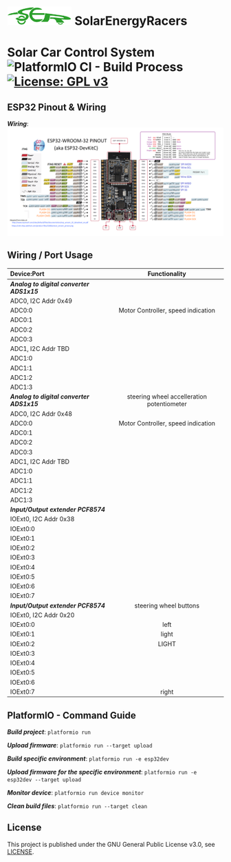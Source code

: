 # <img src="media/logo/logo_green.svg" alt="SER Logo" width="150"/> SolarEnergyRacers
# Solar Car Control System ![PlatformIO CI - Build Process](https://github.com/SolarEnergyRacers/solar_car_control_system/workflows/PlatformIO%20CI%20-%20Build%20Process/badge.svg?branch=master) [![License: GPL v3](https://img.shields.io/badge/License-GPLv3-blue.svg)](https://www.gnu.org/licenses/gpl-3.0)

## ESP32 Pinout & Wiring

***Wiring***:
![Alt text](media/esp32_pinout.png "ESP32 Pinout")


## Wiring / Port Usage

| Device:Port    | Functionality |
| :------------- | :-----------: |
| ***Analog to digital converter ADS1x15***  |  |
| ADC0, I2C Addr 0x49 |  |
| ADC0:0 | Motor Controller, speed indication |
| ADC0:1 |  |
| ADC0:2 |  |
| ADC0:3 |  |
| ADC1, I2C Addr TBD |  |
| ADC1:0 |  |
| ADC1:1 |  |
| ADC1:2 |  |
| ADC1:3 |  |
| ***Analog to digital converter ADS1x15***  | steering wheel accelleration potentiometer |
| ADC0, I2C Addr 0x48 |  |
| ADC0:0 | Motor Controller, speed indication |
| ADC0:1 |  |
| ADC0:2 |  |
| ADC0:3 |  |
| ADC1, I2C Addr TBD |  |
| ADC1:0 |  |
| ADC1:1 |  |
| ADC1:2 |  |
| ADC1:3 |  |
| ***Input/Output extender PCF8574***  |  |
| IOExt0, I2C Addr 0x38 |   |
| IOExt0:0 |  |
| IOExt0:1 |  |
| IOExt0:2 |  |
| IOExt0:3 |  |
| IOExt0:4 |  |
| IOExt0:5 |  |
| IOExt0:6 |  |
| IOExt0:7 |  |
| ***Input/Output extender PCF8574***  |  steering wheel buttons|
| IOExt0, I2C Addr 0x20 |   |
| IOExt0:0 | left |
| IOExt0:1 | light |
| IOExt0:2 | LIGHT |
| IOExt0:3 |  |
| IOExt0:4 |  |
| IOExt0:5 |  |
| IOExt0:6 |  |
| IOExt0:7 | right |

## PlatformIO - Command Guide

***Build project***: `platformio run`

***Upload firmware***: `platformio run --target upload`

***Build specific environment***: `platformio run -e esp32dev`

***Upload firmware for the specific environment***: `platformio run -e esp32dev --target upload`

***Monitor device***: `platformio run device monitor`

***Clean build files***: `platformio run --target clean`

## License

This project is published under the GNU General Public License v3.0, see [LICENSE](LICENSE).
